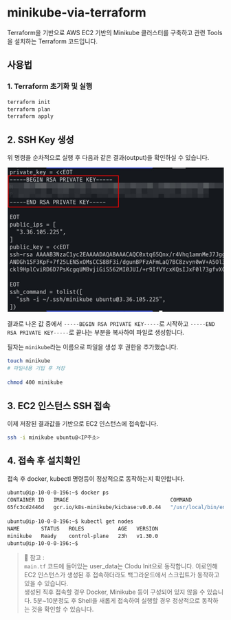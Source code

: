 # minikube-via-terraform
Terraform을 기반으로 AWS EC2 기반의 Minikube 클러스터를 구축하고 관련 Tools을 설치하는 Terraform 코드입니다.

## 사용법

### 1. Terraform 초기화 및 실행
```bash
terraform init
terraform plan
terraform apply
```


## 2. SSH Key 생성
위 명령을 순차적으로 실행 후 다음과 같은 결과(output)을 확인하실 수 있습니다.

![img](https://raw.githubusercontent.com/hyungwook0221/img/main/uPic/vv6qOU.jpg)

결과로 나온 값 중에서 `-----BEGIN RSA PRIVATE KEY-----`로 시작하고 `-----END RSA PRIVATE KEY-----`로 끝나는 부분을 복사하여 파일로 생성합니다.

필자는 `minikube`라는 이름으로 파일을 생성 후 권한을 추가했습니다.
 
```bash
touch minikube
# 파일내용 기입 후 저장

chmod 400 minikube
```

## 3. EC2 인스턴스 SSH 접속
이제 저장된 결과값을 기반으로 EC2 인스턴스에 접속합니다.

```bash
ssh -i minikube ubuntu@<IP주소>
```

## 4. 접속 후 설치확인
접속 후 docker, kubectl 명령등이 정상적으로 동작하는지 확인합니다.

```bash
ubuntu@ip-10-0-0-196:~$ docker ps
CONTAINER ID   IMAGE                                 COMMAND                  CREATED        STATUS        PORTS                                                                                                                                  NAMES
65fc3cd2446d   gcr.io/k8s-minikube/kicbase:v0.0.44   "/usr/local/bin/entr…"   24 hours ago   Up 24 hours   127.0.0.1:32768->22/tcp, 127.0.0.1:32769->2376/tcp, 127.0.0.1:32770->5000/tcp, 127.0.0.1:32771->8443/tcp, 127.0.0.1:32772->32443/tcp   minikube

ubuntu@ip-10-0-0-196:~$ kubectl get nodes
NAME       STATUS   ROLES           AGE   VERSION
minikube   Ready    control-plane   23h   v1.30.0
ubuntu@ip-10-0-0-196:~$
```

> 📌 참고 :   
`main.tf` 코드에 들어있는 user_data는 Clodu Init으로 동작합니다. 이로인해 EC2 인스턴스가 생성된 후 접속하더라도 백그라운드에서 스크립트가 동작하고 있을 수 있습니다.   
생성된 직후 접속할 경우 Docker, Minikube 등이 구성되어 있지 않을 수 있습니다. 5분~10분정도 후 Shell을 새롭게 접속하여 실행할 경우 정상적으로 동작하는 것을 확인할 수 있습니다.